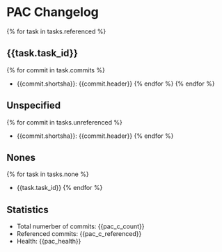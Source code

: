 # PAC Changelog
{% for task in tasks.referenced %}
## {{task.task_id}}
{% for commit in task.commits %}
- {{commit.shortsha}}: {{commit.header}}
{% endfor %}
{% endfor %}
## Unspecified
{% for commit in tasks.unreferenced %}
- {{commit.shortsha}}: {{commit.header}} 
{% endfor %}

## Nones
{% for task in tasks.none %}
- {{task.task_id}}
{% endfor %}

## Statistics
- Total numerber of commits: {{pac_c_count}}
- Referenced commits: {{pac_c_referenced}}
- Health: {{pac_health}}